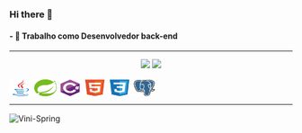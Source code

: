### Hi there 👋
<div align="left">
 <h4>- 🔭 Trabalho como Desenvolvedor back-end</h4>
</div >
<hr>
<div align="center">
  <img height="150em" src="https://github-readme-stats.vercel.app/api?username=R0ny-0n0ri0&show_icons=true&theme=dark&include_all_commits=true&count_private=true%22/%3E"/>

  <img height="150em" src="https://github-readme-stats.vercel.app/api/top-langs/?username=R0ny-0n0ri0&layout=compact&langs_count=7&theme=dark%22/%3E"/>
</div>
<div style="display: inline_block"><br>
   <img align="center" alt="Rony-java" height="30" width="40" src="https://raw.githubusercontent.com/devicons/devicon/master/icons/java/java-original.svg">
   <img align="center" alt="Rony-spring" height="30" width="40" src="https://raw.githubusercontent.com/devicons/devicon/master/icons/spring/spring-original.svg">
   <img align="center" alt="Rony-Csharp" height="30" width="40" src="https://raw.githubusercontent.com/devicons/devicon/master/icons/csharp/csharp-original.svg">
   <img align="center" alt="Rony-HTML" height="30" width="40" src="https://raw.githubusercontent.com/devicons/devicon/master/icons/html5/html5-original.svg">
   <img align="center" alt="Rony-CSS" height="30" width="40" src="https://raw.githubusercontent.com/devicons/devicon/master/icons/css3/css3-original.svg">
   <img align="center" alt="Rony-postgresql" height="30" width="40" src="https://raw.githubusercontent.com/devicons/devicon/master/icons/postgresql/postgresql-original.svg">
</div>

<hr>

<div>
    <img align="center" alt="Vini-Spring" src="https://img.shields.io/badge/spring-%236DB33F.svg?style=for-the-badge&logo=spring&logoColor=white"/>
</div>
